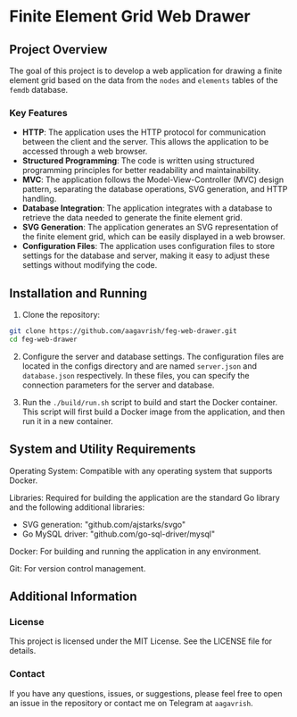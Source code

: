 # Finite Element Grid Web Drawer

## Project Overview
The goal of this project is to develop a web application for drawing a finite element grid based on the data from the `nodes` and `elements` tables of the `femdb` database.

### Key Features
- **HTTP**: The application uses the HTTP protocol for communication between the client and the server. This allows the application to be accessed through a web browser.
- **Structured Programming**: The code is written using structured programming principles for better readability and maintainability.
- **MVC**: The application follows the Model-View-Controller (MVC) design pattern, separating the database operations, SVG generation, and HTTP handling.
- **Database Integration**: The application integrates with a database to retrieve the data needed to generate the finite element grid.
- **SVG Generation**: The application generates an SVG representation of the finite element grid, which can be easily displayed in a web browser.
- **Configuration Files**: The application uses configuration files to store settings for the database and server, making it easy to adjust these settings without modifying the code.

## Installation and Running
1. Clone the repository:
```bash
git clone https://github.com/aagavrish/feg-web-drawer.git
cd feg-web-drawer
```

2. Configure the server and database settings. The configuration files are located in the configs directory and are named `server.json` and `database.json` respectively. In these files, you can specify the connection parameters for the server and database.

3. Run the `./build/run.sh` script to build and start the Docker container. This script will first build a Docker image from the application, and then run it in a new container.

## System and Utility Requirements
Operating System: Compatible with any operating system that supports Docker.

Libraries: Required for building the application are the standard Go library and the following additional libraries:
- SVG generation: "github.com/ajstarks/svgo"
- Go MySQL driver: "github.com/go-sql-driver/mysql"

Docker: For building and running the application in any environment.

Git: For version control management.

## Additional Information

### License

This project is licensed under the MIT License. See the LICENSE file for details.

### Contact

If you have any questions, issues, or suggestions, please feel free to open an issue in the repository or contact me on Telegram at `aagavrish`.
